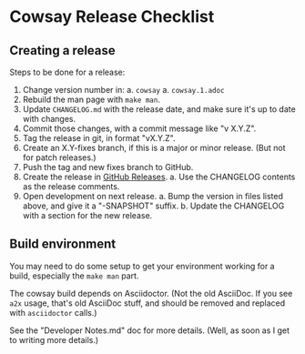 # Cowsay Release Checklist

## Creating a release

Steps to be done for a release:

1. Change version number in:
  a. `cowsay`
  a. `cowsay.1.adoc`
2. Rebuild the man page with `make man`.
3. Update `CHANGELOG.md` with the release date, and make sure it's up to date with changes.
4. Commit those changes, with a commit message like "v X.Y.Z".
5. Tag the release in git, in format "vX.Y.Z".
6. Create an X.Y-fixes branch, if this is a major or minor release. (But not for patch releases.)
7. Push the tag and new fixes branch to GitHub.
8. Create the release in [GitHub Releases](https://github.com/cowsay-org/cowsay/releases).
  a. Use the CHANGELOG contents as the release comments.
9. Open development on next release.
  a. Bump the version in files listed above, and give it a "-SNAPSHOT" suffix.
  b. Update the CHANGELOG with a section for the new release.

## Build environment

You may need to do some setup to get your environment working for a build, especially the `make man` part.

The cowsay build depends on Asciidoctor. (Not the old AsciiDoc. If you see `a2x` usage, that's old AsciiDoc stuff, and should be removed and replaced with `asciidoctor` calls.)

See the "Developer Notes.md" doc for more details. (Well, as soon as I get to writing more details.)
